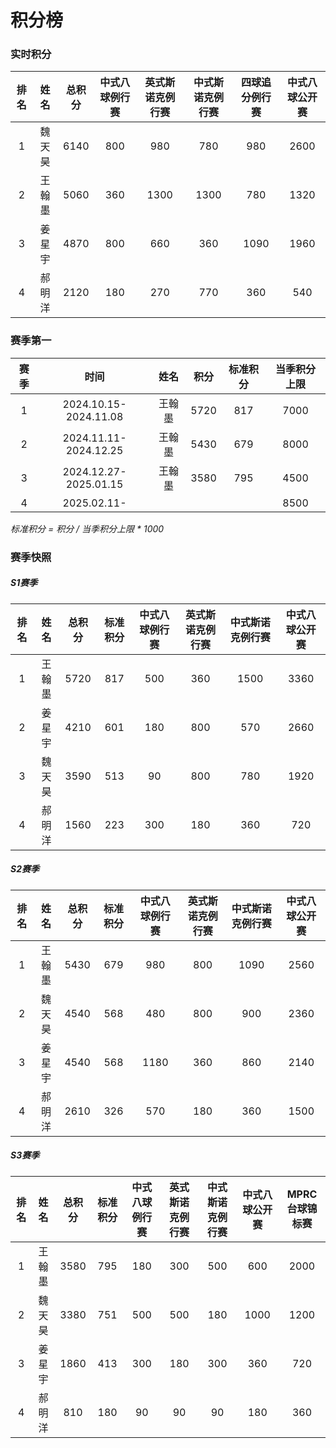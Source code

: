 # 积分榜

### 实时积分

| 排名 | 姓名   | 总积分 | 中式八球例行赛 | 英式斯诺克例行赛 | 中式斯诺克例行赛 | 四球追分例行赛 | 中式八球公开赛 |
| :--: | :---: | :----: | :----------: | :-------------: | :-------------: | :----------: | :-----------: |
| 1    | 魏天昊 | 6140  |   800        |   980           |   780           |   980        |   2600        |
| 2    | 王翰墨 | 5060  |   360        |   1300          |   1300          |   780        |   1320        |
| 3    | 姜星宇 | 4870  |   800        |   660           |   360           |   1090       |   1960        |
| 4    | 郝明洋 | 2120  |   180        |   270           |   770           |   360        |   540         |

### 赛季第一

| 赛季 | 时间                  | 姓名   | 积分 | 标准积分 | 当季积分上限  |
| :--: | :------------------: | :----: | :--: | :-----: | :----------: |
| 1    | 2024.10.15-2024.11.08 | 王翰墨 | 5720 |  817    | 7000         |
| 2    | 2024.11.11-2024.12.25 | 王翰墨 | 5430 |  679    | 8000         |
| 3    | 2024.12.27-2025.01.15 | 王翰墨 | 3580 |  795    | 4500         |
| 4    | 2025.02.11-           |        |      |         | 8500         |

*标准积分 = 积分 / 当季积分上限 \* 1000*

### 赛季快照

##### S1赛季

| 排名 | 姓名   | 总积分 | 标准积分 | 中式八球例行赛 | 英式斯诺克例行赛 | 中式斯诺克例行赛 | 中式八球公开赛 |
| :--: | :---: | :----: | :-----: | :----------: | :-------------: | :-------------: | :----------:  |
| 1    | 王翰墨 | 5720  |   817    |   500        |   360           |   1500          |   3360       |
| 2    | 姜星宇 | 4210  |   601    |   180        |   800           |   570           |   2660       |
| 3    | 魏天昊 | 3590  |   513    |   90         |   800           |   780           |   1920       |
| 4    | 郝明洋 | 1560  |   223    |   300        |   180           |   360           |   720        |

##### S2赛季

| 排名 | 姓名   | 总积分 | 标准积分 | 中式八球例行赛 | 英式斯诺克例行赛 | 中式斯诺克例行赛 | 中式八球公开赛 |
| :--: | :---: | :----: | :-----: | :----------: | :-------------: | :-------------: | :----------:  |
| 1    | 王翰墨 | 5430  |   679    |   980        |   800           |   1090          |   2560       |
| 2    | 魏天昊 | 4540  |   568    |   480        |   800           |   900           |   2360       |
| 3    | 姜星宇 | 4540  |   568    |   1180       |   360           |   860           |   2140       |
| 4    | 郝明洋 | 2610  |   326    |   570        |   180           |   360           |   1500       |

##### S3赛季

| 排名 | 姓名   | 总积分 | 标准积分 | 中式八球例行赛 | 英式斯诺克例行赛 | 中式斯诺克例行赛 | 中式八球公开赛 | MPRC台球锦标赛 |
| :--: | :---: | :----: | :-----: | :----------: | :-------------: | :-------------: | :----------:  | :-----------: |
| 1    | 王翰墨 | 3580  |   795    |   180        |   300           |   500           |   600        |   2000       |
| 2    | 魏天昊 | 3380  |   751    |   500        |   500           |   180           |   1000       |   1200       |
| 3    | 姜星宇 | 1860  |   413    |   300        |   180           |   300           |   360        |   720        |
| 4    | 郝明洋 | 810   |   180    |   90         |   90            |   90            |   180        |   360        |